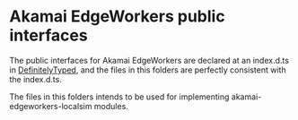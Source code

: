 # Akamai EdgeWorkers public interfaces

The public interfaces for Akamai EdgeWorkers are declared at an index.d.ts in [DefinitelyTyped](https://github.com/DefinitelyTyped/DefinitelyTyped/blob/master/types/akamai-edgeworkers/index.d.ts), and the files in this folders are perfectly consistent with the index.d.ts.

The files in this folders intends to be used for implementing akamai-edgeworkers-localsim modules.
